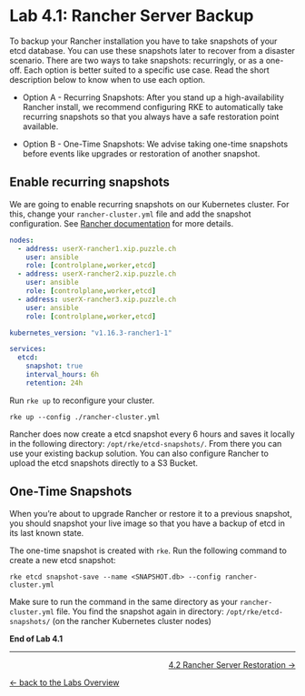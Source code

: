 # Lab 4.1: Rancher Server Backup

To backup your Rancher installation you have to take snapshots of your etcd database. You can use these snapshots later to recover from a disaster scenario. There are two ways to take snapshots: recurringly, or as a one-off. Each option is better suited to a specific use case. Read the short description below to know when to use each option.

* Option A - Recurring Snapshots:
After you stand up a high-availability Rancher install, we recommend configuring RKE to automatically take recurring snapshots so that you always have a safe restoration point available.

* Option B - One-Time Snapshots:
We advise taking one-time snapshots before events like upgrades or restoration of another snapshot.


## Enable recurring snapshots

We are going to enable recurring snapshots on our Kubernetes cluster. For this, change your `rancher-cluster.yml` file and add the snapshot configuration. See [Rancher documentation](https://rancher.com/docs/rancher/v2.x/en/backups/backups/ha-backups/#option-a-recurring-snapshots) for more details.

```yaml
nodes:
  - address: userX-rancher1.xip.puzzle.ch
    user: ansible
    role: [controlplane,worker,etcd]
  - address: userX-rancher2.xip.puzzle.ch
    user: ansible
    role: [controlplane,worker,etcd]
  - address: userX-rancher3.xip.puzzle.ch
    user: ansible
    role: [controlplane,worker,etcd]

kubernetes_version: "v1.16.3-rancher1-1"

services:
  etcd:
    snapshot: true
    interval_hours: 6h
    retention: 24h
```

Run `rke up` to reconfigure your cluster.

```
rke up --config ./rancher-cluster.yml
```
Rancher does now create a etcd snapshot every 6 hours and saves it locally in the following directory: `/opt/rke/etcd-snapshots/`. From there you can use your existing backup solution. You can also configure Rancher to upload the etcd snapshots directly to a S3 Bucket.


## One-Time Snapshots

When you’re about to upgrade Rancher or restore it to a previous snapshot, you should snapshot your live image so that you have a backup of etcd in its last known state.


The one-time snapshot is created with `rke`. Run the following command to create a new etcd snapshot:

```
rke etcd snapshot-save --name <SNAPSHOT.db> --config rancher-cluster.yml
```

Make sure to run the command in the same directory as your `rancher-cluster.yml` file. You find the snapshot again in directory: `/opt/rke/etcd-snapshots/` (on the rancher Kubernetes cluster nodes)

**End of Lab 4.1**

---

<p width="100px" align="right"><a href="42_restore.md">4.2 Rancher Server Restoration →</a></p>

[← back to the Labs Overview](../README.md)
